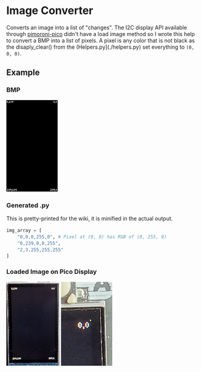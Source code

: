 # Image Converter
Converts an image into a list of "changes". The I2C display API available through [pimoroni-pico](https://github.com/pimoroni/pimoroni-pico/tree/main/micropython/modules/pico_display) didn't have a load image method so I wrote this help to convert a BMP into a list of pixels. A pixel is any color that is not black as the disaply_clear() from the (Helpers.py](./helpers.py) set everything to `(0, 0, 0)`.

## Example

### BMP

![Screenshot](/desktop/screen.bmp)

### Generated .py
This is pretty-printed for the wiki, it is minified in the actual output. 
```python
img_array = [
    "0,0,0,255,0", # Pixel at (0, 0) has RGB of (0, 255, 0)
    "0,239,0,0,255",
    "2,3,255,255,255"
]
```

### Loaded Image on Pico Display
![Screenshot](/desktop/screen.jpg)
![Screenshot](/desktop/screen_2.jpg)
